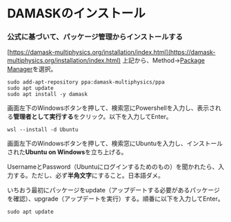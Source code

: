 # DAMASKのインストール
### 公式に基づいて、パッケージ管理からインストールする
[https://damask-multiphysics.org/installation/index.html](https://damask-multiphysics.org/installation/index.html)
上記から、Method→[Package Manager](https://damask-multiphysics.org/installation/package_manager.html#package-manager)を選択。

```
sudo add-apt-repository ppa:damask-multiphysics/ppa
sudo apt update
sudo apt install -y damask
```

画面左下のWindowsボタンを押して、検索窓にPowershellを入力し、表示される**管理者として実行する**をクリック。以下を入力してEnter。
```
wsl --install -d Ubuntu
```
画面左下のWindowsボタンを押して、検索窓にUbuntuを入力し、インストールされた**Ubuntu on Windows**を立ち上げる。

UsernameとPassword（Ubuntuにログインするためのもの）を聞かれたら、入力する。ただし、必ず**半角文字**にすること。日本語ダメ。

いちおう最初にパッケージをupdate（アップデートする必要があるパッケージを確認）、upgrade（アップデートを実行）する。順番に以下を入力してEnter。
```
sudo apt update
